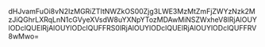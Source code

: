 dHJvamFuOi8vN2IzMGRiZTItNWZkOS00Zjg3LWE3MzMtZmFjZWYzNzk2MzJiQGhrLXRqLnN1cGVyeXVsdW8uYXNpYTozMDAwMiNSZWxheV8lRjAlOUYlODclQUElRjAlOUYlODclQUFFRS0lRjAlOUYlODclQUElRjAlOUYlODclQUFFRV8wMwo=